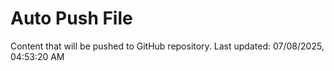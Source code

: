 # Auto Push File

Content that will be pushed to GitHub repository.
Last updated: 07/08/2025, 04:53:20 AM